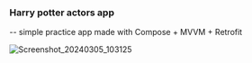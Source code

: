 ### Harry potter actors app 
--
simple practice app made with Compose + MVVM + Retrofit

![Screenshot_20240305_103125](https://github.com/rohitbalage/actors_app_mvvm_room_retrofit/assets/35831574/05fa8847-fbd4-4024-8614-92a820b22bcc)

